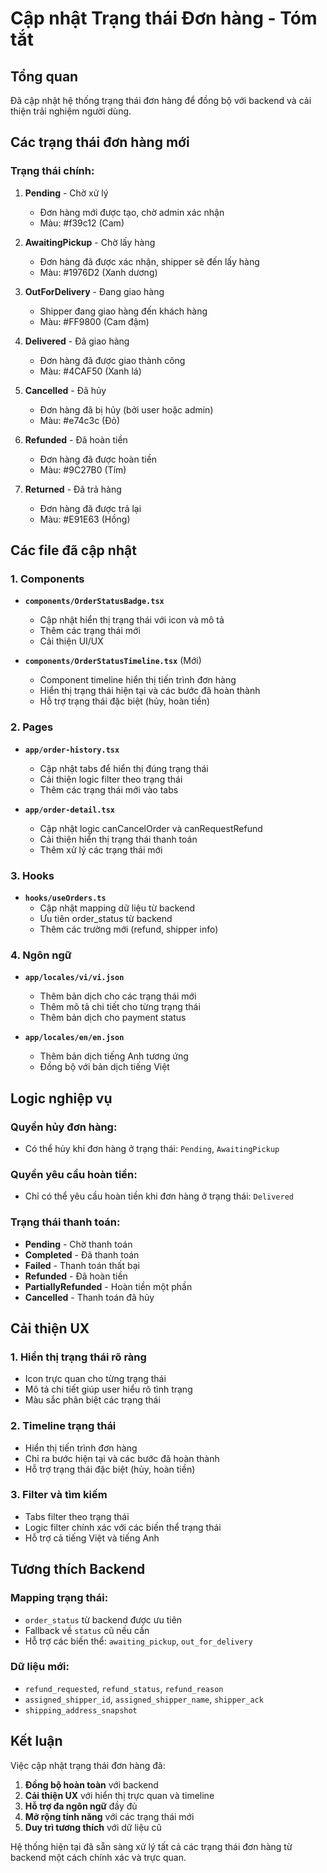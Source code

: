 # Cập nhật Trạng thái Đơn hàng - Tóm tắt

## Tổng quan
Đã cập nhật hệ thống trạng thái đơn hàng để đồng bộ với backend và cải thiện trải nghiệm người dùng.

## Các trạng thái đơn hàng mới

### Trạng thái chính:
1. **Pending** - Chờ xử lý
   - Đơn hàng mới được tạo, chờ admin xác nhận
   - Màu: #f39c12 (Cam)

2. **AwaitingPickup** - Chờ lấy hàng
   - Đơn hàng đã được xác nhận, shipper sẽ đến lấy hàng
   - Màu: #1976D2 (Xanh dương)

3. **OutForDelivery** - Đang giao hàng
   - Shipper đang giao hàng đến khách hàng
   - Màu: #FF9800 (Cam đậm)

4. **Delivered** - Đã giao hàng
   - Đơn hàng đã được giao thành công
   - Màu: #4CAF50 (Xanh lá)

5. **Cancelled** - Đã hủy
   - Đơn hàng đã bị hủy (bởi user hoặc admin)
   - Màu: #e74c3c (Đỏ)

6. **Refunded** - Đã hoàn tiền
   - Đơn hàng đã được hoàn tiền
   - Màu: #9C27B0 (Tím)

7. **Returned** - Đã trả hàng
   - Đơn hàng đã được trả lại
   - Màu: #E91E63 (Hồng)

## Các file đã cập nhật

### 1. Components
- **`components/OrderStatusBadge.tsx`**
  - Cập nhật hiển thị trạng thái với icon và mô tả
  - Thêm các trạng thái mới
  - Cải thiện UI/UX

- **`components/OrderStatusTimeline.tsx`** (Mới)
  - Component timeline hiển thị tiến trình đơn hàng
  - Hiển thị trạng thái hiện tại và các bước đã hoàn thành
  - Hỗ trợ trạng thái đặc biệt (hủy, hoàn tiền)

### 2. Pages
- **`app/order-history.tsx`**
  - Cập nhật tabs để hiển thị đúng trạng thái
  - Cải thiện logic filter theo trạng thái
  - Thêm các trạng thái mới vào tabs

- **`app/order-detail.tsx`**
  - Cập nhật logic canCancelOrder và canRequestRefund
  - Cải thiện hiển thị trạng thái thanh toán
  - Thêm xử lý các trạng thái mới

### 3. Hooks
- **`hooks/useOrders.ts`**
  - Cập nhật mapping dữ liệu từ backend
  - Ưu tiên order_status từ backend
  - Thêm các trường mới (refund, shipper info)

### 4. Ngôn ngữ
- **`app/locales/vi/vi.json`**
  - Thêm bản dịch cho các trạng thái mới
  - Thêm mô tả chi tiết cho từng trạng thái
  - Thêm bản dịch cho payment status

- **`app/locales/en/en.json`**
  - Thêm bản dịch tiếng Anh tương ứng
  - Đồng bộ với bản dịch tiếng Việt

## Logic nghiệp vụ

### Quyền hủy đơn hàng:
- Có thể hủy khi đơn hàng ở trạng thái: `Pending`, `AwaitingPickup`

### Quyền yêu cầu hoàn tiền:
- Chỉ có thể yêu cầu hoàn tiền khi đơn hàng ở trạng thái: `Delivered`

### Trạng thái thanh toán:
- **Pending** - Chờ thanh toán
- **Completed** - Đã thanh toán
- **Failed** - Thanh toán thất bại
- **Refunded** - Đã hoàn tiền
- **PartiallyRefunded** - Hoàn tiền một phần
- **Cancelled** - Thanh toán đã hủy

## Cải thiện UX

### 1. Hiển thị trạng thái rõ ràng
- Icon trực quan cho từng trạng thái
- Mô tả chi tiết giúp user hiểu rõ tình trạng
- Màu sắc phân biệt các trạng thái

### 2. Timeline trạng thái
- Hiển thị tiến trình đơn hàng
- Chỉ ra bước hiện tại và các bước đã hoàn thành
- Hỗ trợ trạng thái đặc biệt (hủy, hoàn tiền)

### 3. Filter và tìm kiếm
- Tabs filter theo trạng thái
- Logic filter chính xác với các biến thể trạng thái
- Hỗ trợ cả tiếng Việt và tiếng Anh

## Tương thích Backend

### Mapping trạng thái:
- `order_status` từ backend được ưu tiên
- Fallback về `status` cũ nếu cần
- Hỗ trợ các biến thể: `awaiting_pickup`, `out_for_delivery`

### Dữ liệu mới:
- `refund_requested`, `refund_status`, `refund_reason`
- `assigned_shipper_id`, `assigned_shipper_name`, `shipper_ack`
- `shipping_address_snapshot`

## Kết luận

Việc cập nhật trạng thái đơn hàng đã:
1. **Đồng bộ hoàn toàn** với backend
2. **Cải thiện UX** với hiển thị trực quan và timeline
3. **Hỗ trợ đa ngôn ngữ** đầy đủ
4. **Mở rộng tính năng** với các trạng thái mới
5. **Duy trì tương thích** với dữ liệu cũ

Hệ thống hiện tại đã sẵn sàng xử lý tất cả các trạng thái đơn hàng từ backend một cách chính xác và trực quan.
